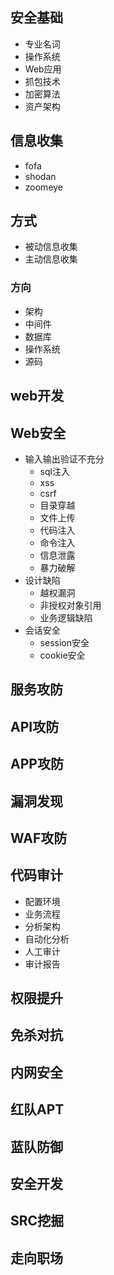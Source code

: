 ## 安全基础
* 专业名词
* 操作系统
* Web应用
* 抓包技术
* 加密算法
* 资产架构
## 信息收集
* fofa
* shodan
* zoomeye
## 方式
* 被动信息收集
* 主动信息收集
### 方向
* 架构
* 中间件
* 数据库
* 操作系统
* 源码

## web开发
## Web安全
* 输入输出验证不充分
    * sql注入
    * xss
    * csrf
    * 目录穿越
    * 文件上传
    * 代码注入
    * 命令注入
    * 信息泄露
    * 暴力破解
* 设计缺陷
    * 越权漏洞
    * 非授权对象引用
    * 业务逻辑缺陷
* 会话安全
    * session安全
    * cookie安全
## 服务攻防
## API攻防
## APP攻防
## 漏洞发现
## WAF攻防
## 代码审计
* 配置环境
* 业务流程
* 分析架构
* 自动化分析
* 人工审计
* 审计报告
## 权限提升
## 免杀对抗
## 内网安全
## 红队APT
## 蓝队防御
## 安全开发
## SRC挖掘
## 走向职场